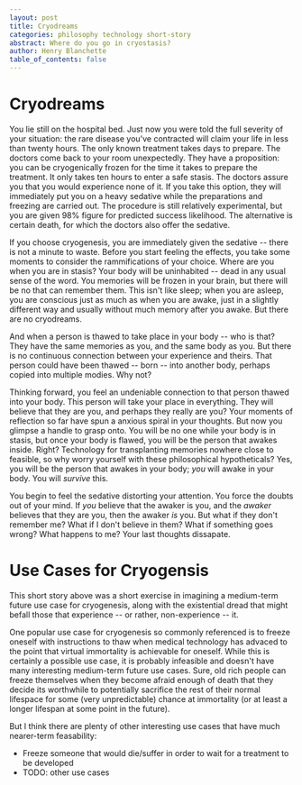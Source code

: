 ```yaml
---
layout: post
title: Cryodreams
categories: philosophy technology short-story
abstract: Where do you go in cryostasis?
author: Henry Blanchette
table_of_contents: false
---
```


# Cryodreams

You lie still on the hospital bed. Just now you were told the full severity of
your situation: the rare disease you've contracted will claim your life in less
than twenty hours. The only known treatment takes days to prepare. The doctors
come back to your room unexpectedly. They have a proposition: you can be
cryogenically frozen for the time it takes to prepare the treatment. It only
takes ten hours to enter a safe stasis. The doctors assure you that you would
experience none of it. If you take this option, they will immediately put you on
a heavy sedative while the preparations and freezing are carried out. The
procedure is still relatively experimental, but you are given 98% figure for
predicted success likelihood. The alternative is certain death, for which the
doctors also offer the sedative.

If you choose cryogenesis, you are immediately given the sedative -- there is
not a minute to waste. Before you start feeling the effects, you take some
moments to consider the rammifications of your choice. Where are you when you
are in stasis? Your body will be uninhabited -- dead in any usual sense of the
word. You memories will be frozen in your brain, but there will be no that can
remember them. This isn't like sleep; when you are asleep, you are conscious
just as much as when you are awake, just in a slightly different way and usually
without much memory after you awake. But there are no cryodreams.

And when a person is thawed to take place in your body -- who is that? They have
the same memories as you, and the same body as you. But there is no continuous
connection between your experience and theirs. That person could have been
thawed -- born -- into another body, perhaps copied into multiple modies. Why
not?

Thinking forward, you feel an undeniable connection to that person thawed into
your body. This person will take your place in everything. They will believe
that they are you, and perhaps they really are you? Your moments of reflection
so far have spun a anxious spiral in your thoughts. But now you glimpse a handle
to grasp onto. You will be no one while your body is in stasis, but once your
body is flawed, you will be the person that awakes inside. Right? Technology for
transplanting memories nowhere close to feasible, so why worry yourself with
these philosophical hypotheticals? Yes, you will be the person that awakes in
your body; _you_ will awake in your body. You will _survive_ this.

You begin to feel the sedative distorting your attention. You force the doubts
out of your mind. If _you_ believe that the awaker is you, and the _awaker_
believes that they are you, then the awaker _is_ you. But what if they don't
remember me? What if I don't believe in them? What if something goes wrong? What
happens to me? Your last thoughts dissapate.

# Use Cases for Cryogensis

This short story above was a short exercise in imagining a medium-term future
use case for cryogenesis, along with the existential dread that might befall
those that experience -- or rather, non-experience -- it.

One popular use case for cryogenesis so commonly referenced is to freeze oneself
with instructions to thaw when medical technology has advaced to the point that
virtual immortality is achievable for oneself. While this is certainly a
possible use case, it is probably infeasible and doesn't have many interesting
medium-term future use cases. Sure, old rich people can freeze themselves when
they become afraid enough of death that they decide its worthwhile to
potentially sacrifice the rest of their normal lifespace for some (very
unpredictable) chance at immortality (or at least a longer lifespan at some
point in the future).

But I think there are plenty of other interesting use cases that have much
nearer-term feasability:

- Freeze someone that would die/suffer in order to wait for a treatment to be
  developed
- TODO: other use cases
